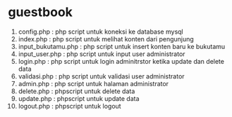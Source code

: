 # guestbook
1. config.php : php script untuk koneksi ke database mysql
2. index.php : php script untuk melihat konten dari pengunjung
3. input_bukutamu.php : php script untuk insert konten baru ke bukutamu
4. input_user.php : php script untuk input user administrator
5. login.php : php script untuk login adminitrstor ketika update dan delete data
6. validasi.php : php script untuk validasi user administrator
7. admin.php : php script untuk halaman administrator
8. delete.php : phpscript untuk delete data
9. update.php : phpscript untuk update data
10. logout.php : phpscript untuk logout
